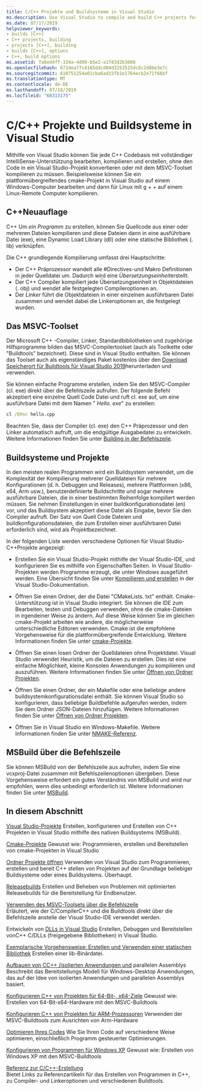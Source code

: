 ```yaml
---
title: C/C++ Projekte und Buildsysteme in Visual Studio
ms.description: Use Visual Studio to compile and build C++ projects for Windows, ARM or Linux based on any project system.
ms.date: 07/17/2019
helpviewer_keywords:
- builds [C++]
- C++ projects, building
- projects [C++], building
- builds [C++], options
- C++, build options
ms.assetid: fa6ed4ff-334a-4d99-b5e2-a1f83d2b3008
ms.openlocfilehash: 672dea77c4165ddcd84d3253525dc8c2d8be3e7c
ms.sourcegitcommit: 610751254a01cba6ad15fb1e1764ecb2e71f66bf
ms.translationtype: MT
ms.contentlocale: de-DE
ms.lasthandoff: 07/18/2019
ms.locfileid: "68313175"
---
```

# <a name="cc-projects-and-build-systems-in-visual-studio"></a>C/C++ Projekte und Buildsysteme in Visual Studio

Mithilfe von Visual Studio können Sie jede C++ Codebasis mit vollständiger IntelliSense-Unterstützung bearbeiten, kompilieren und erstellen, ohne den Code in ein Visual Studio-Projekt konvertieren oder mit dem MSVC-Toolset kompilieren zu müssen. Beispielsweise können Sie ein plattformübergreifendes cmake-Projekt in Visual Studio auf einem Windows-Computer bearbeiten und dann für Linux mit g + + auf einem Linux-Remote Computer kompilieren.

## <a name="c-compilation"></a>C++Neuauflage

C++ Um *ein Programm* zu erstellen, können Sie Quellcode aus einer oder mehreren Dateien kompilieren und diese Dateien dann in eine ausführbare Datei (exe), eine Dynamic Load Library (dll) oder eine statische Bibliothek (. lib) verknüpfen. 

Die C++ grundlegende Kompilierung umfasst drei Hauptschritte:

- Der C++ Präprozessor wandelt alle #Directives-und Makro Definitionen in jeder Quelldatei um. Dadurch wird eine *Übersetzungseinheit*erstellt.
- Der C++ Compiler kompiliert jede Übersetzungseinheit in Objektdateien (. obj) und wendet alle festgelegten Compileroptionen an.
- Der *Linker* führt die Objektdateien in einer einzelnen ausführbaren Datei zusammen und wendet dabei die Linkeroptionen an, die festgelegt wurden. 

## <a name="the-msvc-toolset"></a>Das MSVC-Toolset

Der Microsoft C++ -Compiler, Linker, Standardbibliotheken und zugehörige Hilfsprogramme bilden das MSVC-Compilertoolset (auch als Toolkette oder "Buildtools" bezeichnet). Diese sind in Visual Studio enthalten. Sie können das Toolset auch als eigenständiges Paket kostenlos über den [Download Speicherort für Buildtools für Visual Studio 2019](https://visualstudio.microsoft.com/downloads/#build-tools-for-visual-studio-2019)herunterladen und verwenden.

Sie können einfache Programme erstellen, indem Sie den MSVC-Compiler (cl. exe) direkt über die Befehlszeile aufrufen. Der folgende Befehl akzeptiert eine einzelne Quell Code Datei und ruft cl. exe auf, um eine ausführbare Datei mit dem Namen " *Hello. exe*" zu erstellen: 

```cmd
cl /EHsc hello.cpp
```
Beachten Sie, dass der Compiler (cl. exe) den C++ Präprozessor und den Linker automatisch aufruft, um die endgültige Ausgabedatei zu entwickeln.  Weitere Informationen finden Sie unter [Building in der Befehlszeile](building-on-the-command-line.md).

## <a name="build-systems-and-projects"></a>Buildsysteme und Projekte

In den meisten realen Programmen wird ein Buildsystem verwendet, um die Komplexität der Kompilierung mehrerer Quelldateien für mehrere Konfigurationen (d. h. Debuggen und Releases), mehrere Plattformen (x86, x64, Arm usw.), benutzerdefinierte Buildschritte und sogar mehrere  ausführbare Dateien, die in einer bestimmten Reihenfolge kompiliert werden müssen. Sie nehmen Einstellungen in einer buildkonfigurationsdatei (en) vor, und das Buildsystem akzeptiert diese Datei als Eingabe, bevor Sie den Compiler aufruft. Der Satz von Quell Code Dateien und buildkonfigurationsdateien, die zum Erstellen einer ausführbaren Datei erforderlich sind, wird als *Projekt*bezeichnet. 

In der folgenden Liste werden verschiedene Optionen für Visual Studio- C++Projekte angezeigt:

- Erstellen Sie ein Visual Studio-Projekt mithilfe der Visual Studio-IDE, und konfigurieren Sie es mithilfe von Eigenschaften Seiten. In Visual Studio-Projekten werden Programme erzeugt, die unter Windows ausgeführt werden. Eine Übersicht finden Sie unter [Kompilieren und erstellen](/visualstudio/ide/compiling-and-building-in-visual-studio) in der Visual Studio-Dokumentation.

- Öffnen Sie einen Ordner, der die Datei "CMakeLists. txt" enthält. Cmake-Unterstützung ist in Visual Studio integriert. Sie können die IDE zum Bearbeiten, testen und Debuggen verwenden, ohne die cmake-Dateien in irgendeiner Weise zu ändern. Auf diese Weise können Sie im gleichen cmake-Projekt arbeiten wie andere, die möglicherweise unterschiedliche Editoren verwenden. Cmake ist die empfohlene Vorgehensweise für die plattformübergreifende Entwicklung. Weitere Informationen finden Sie unter [cmake-Projekte](cmake-projects-in-visual-studio.md).
 
- Öffnen Sie einen losen Ordner der Quelldateien ohne Projektdatei. Visual Studio verwendet Heuristik, um die Dateien zu erstellen. Dies ist eine einfache Möglichkeit, kleine Konsolen Anwendungen zu kompilieren und auszuführen. Weitere Informationen finden Sie unter [Öffnen von Ordner Projekten](open-folder-projects-cpp.md).

- Öffnen Sie einen Ordner, der ein Makefile oder eine beliebige andere buildsystemkonfigurationsdatei enthält. Sie können Visual Studio so konfigurieren, dass beliebige Buildbefehle aufgerufen werden, indem Sie dem Ordner JSON-Dateien hinzufügen. Weitere Informationen finden Sie unter [Öffnen von Ordner Projekten](open-folder-projects-cpp.md).
 
- Öffnen Sie in Visual Studio ein Windows-Makefile. Weitere Informationen finden Sie unter [NMAKE-Referenz](reference/nmake-reference.md).

## <a name="msbuild-from-the-command-line"></a>MSBuild über die Befehlszeile 

Sie können MSBuild von der Befehlszeile aus aufrufen, indem Sie eine vcxproj-Datei zusammen mit Befehlszeilenoptionen übergeben. Diese Vorgehensweise erfordert ein gutes Verständnis von MSBuild und wird nur empfohlen, wenn dies unbedingt erforderlich ist. Weitere Informationen finden Sie unter [MSBuild](msbuild-visual-cpp.md).

## <a name="in-this-section"></a>In diesem Abschnitt

[Visual Studio-Projekte](creating-and-managing-visual-cpp-projects.md) Erstellen, konfigurieren und Erstellen von C++ Projekten in Visual Studio mithilfe des nativen Buildsystems (MSBuild).

[Cmake-Projekte](cmake-projects-in-visual-studio.md) Gewusst wie: Programmieren, erstellen und Bereitstellen von cmake-Projekten in Visual Studio

[Ordner Projekte öffnen](open-folder-projects-cpp.md) Verwenden von Visual Studio zum Programmieren, erstellen und bereit C++ stellen von Projekten auf der Grundlage beliebiger Buildsysteme oder eines Buildsystems. Überhaupt. 

[Releasebuilds](release-builds.md) Erstellen und Beheben von Problemen mit optimierten Releasebuilds für die Bereitstellung für Endbenutzer.

[Verwenden des MSVC-Toolsets über die Befehlszeile](building-on-the-command-line.md)<br/>
Erläutert, wie der C/CompilerC++ und die Buildtools direkt über die Befehlszeile anstelle der Visual Studio-IDE verwendet werden.

Entwickeln von [DLLs in Visual Studio](dlls-in-visual-cpp.md) Erstellen, Debuggen und Bereitstellen vonC++ C/DLLs (freigegebene Bibliotheken) in Visual Studio.

[Exemplarische Vorgehensweise: Erstellen und Verwenden einer statischen Bibliothek](walkthrough-creating-and-using-a-static-library-cpp.md) Erstellen einer lib-Binärdatei.

[Aufbauen von CC++ /isolierten Anwendungen und](building-c-cpp-isolated-applications-and-side-by-side-assemblies.md) parallelen Assemblys Beschreibt das Bereitstellungs Modell für Windows-Desktop Anwendungen, das auf der Idee von isolierten Anwendungen und parallelen Assemblys basiert.

[Konfigurieren C++ von Projekten für 64-Bit-, x64-Ziele](configuring-programs-for-64-bit-visual-cpp.md) Gewusst wie: Erstellen von 64-Bit-x64-Hardware mit den MSVC-Buildtools

[Konfigurieren C++ von Projekten für ARM-Prozessoren](configuring-programs-for-arm-processors-visual-cpp.md) Verwenden der MSVC-Buildtools zum Ausrichten von Arm-Hardware

[Optimieren Ihres Codes](optimizing-your-code.md) Wie Sie Ihren Code auf verschiedene Weise optimieren, einschließlich Programm gesteuerter Optimierungen.

[Konfigurieren von Programmen für Windows XP](configuring-programs-for-windows-xp.md) Gewusst wie: Erstellen von Windows XP mit den MSVC-Buildtools

[Referenz zur C/C++-Erstellung](reference/c-cpp-building-reference.md)<br/>
Bietet Links zu Referenzartikeln für das Erstellen von Programmen in C++, zu Compiler- und Linkeroptionen und verschiedenen Buildtools.
